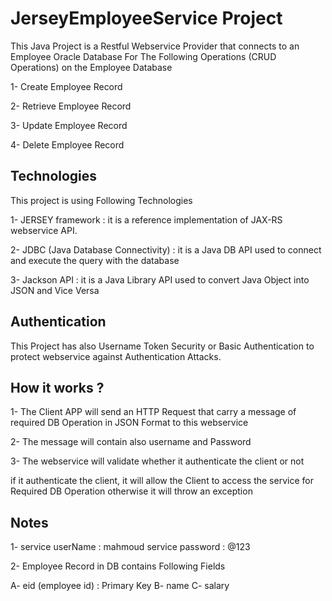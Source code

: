 # JerseyEmployeeService Project

This Java Project is a Restful Webservice Provider that connects to an Employee Oracle Database
For The Following Operations (CRUD Operations) on the Employee Database

1- Create Employee Record

2- Retrieve Employee Record

3- Update Employee Record

4- Delete Employee Record


## Technologies

This project is using Following Technologies

1- JERSEY framework : it is a reference implementation of JAX-RS webservice API.

2- JDBC (Java Database Connectivity) : it is a Java DB API used to connect and execute the query with the database

3- Jackson API : it is a Java Library API used to convert Java Object into JSON and Vice Versa

## Authentication

This Project has also Username Token Security or Basic Authentication to protect webservice against Authentication Attacks.

## How it works ?

1- The Client APP will send an HTTP Request that carry a message of required DB Operation in JSON Format to this webservice

2- The message will contain also username and Password

3- The webservice will validate whether it authenticate the client or not 

if it authenticate the client, it will allow the Client to access the service for Required DB Operation
otherwise it will throw an exception


## Notes

1- service userName : mahmoud
service password : @123

2- Employee Record in DB contains Following Fields

A- eid (employee id) : Primary Key
B- name
C- salary
